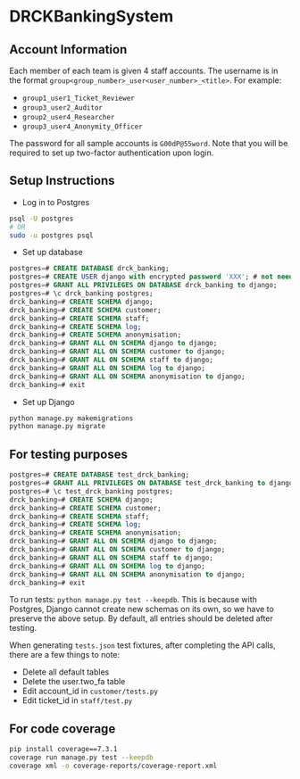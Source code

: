 # DRCKBankingSystem

## Account Information

Each member of each team is given 4 staff accounts.
The username is in the format `group<group_number>_user<user_number>_<title>`.
For example:

* `group1_user1_Ticket_Reviewer`
* `group3_user2_Auditor`
* `group2_user4_Researcher`
* `group3_user4_Anonymity_Officer`

The password for all sample accounts is `G00dP@55word`.
Note that you will be required to set up two-factor authentication upon login.

## Setup Instructions

* Log in to Postgres

```bash
psql -U postgres
# OR
sudo -u postgres psql
```

* Set up database

```sql
postgres=# CREATE DATABASE drck_banking;
postgres=# CREATE USER django with encrypted password 'XXX'; # not needed if user alr created
postgres=# GRANT ALL PRIVILEGES ON DATABASE drck_banking to django;
postgres=# \c drck_banking postgres;
drck_banking=# CREATE SCHEMA django;
drck_banking=# CREATE SCHEMA customer;
drck_banking=# CREATE SCHEMA staff;
drck_banking=# CREATE SCHEMA log;
drck_banking=# CREATE SCHEMA anonymisation;
drck_banking=# GRANT ALL ON SCHEMA django to django;
drck_banking=# GRANT ALL ON SCHEMA customer to django;
drck_banking=# GRANT ALL ON SCHEMA staff to django;
drck_banking=# GRANT ALL ON SCHEMA log to django;
drck_banking=# GRANT ALL ON SCHEMA anonymisation to django;
drck_banking=# exit
```

* Set up Django

```bash
python manage.py makemigrations
python manage.py migrate
```

## For testing purposes

```sql
postgres=# CREATE DATABASE test_drck_banking;
postgres=# GRANT ALL PRIVILEGES ON DATABASE test_drck_banking to django;
postgres=# \c test_drck_banking postgres;
drck_banking=# CREATE SCHEMA django;
drck_banking=# CREATE SCHEMA customer;
drck_banking=# CREATE SCHEMA staff;
drck_banking=# CREATE SCHEMA log;
drck_banking=# CREATE SCHEMA anonymisation;
drck_banking=# GRANT ALL ON SCHEMA django to django;
drck_banking=# GRANT ALL ON SCHEMA customer to django;
drck_banking=# GRANT ALL ON SCHEMA staff to django;
drck_banking=# GRANT ALL ON SCHEMA log to django;
drck_banking=# GRANT ALL ON SCHEMA anonymisation to django;
drck_banking=# exit
```

To run tests: `python manage.py test --keepdb`. This is because with Postgres, Django cannot create new schemas on its own, so we have to preserve the above setup. By default, all entries should be deleted after testing.

When generating `tests.json` test fixtures, after completing the API calls, there are a few things to note:

* Delete all default tables
* Delete the user.two_fa table
* Edit account_id in `customer/tests.py`
* Edit ticket_id in `staff/test.py`

## For code coverage

```bash
pip install coverage==7.3.1
coverage run manage.py test --keepdb
coverage xml -o coverage-reports/coverage-report.xml
```
